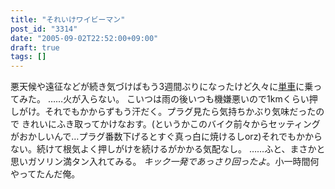 ```yaml
---
title: "それいけワイビーマン"
post_id: "3314"
date: "2005-09-02T22:52:00+09:00"
draft: true
tags: []
---
```



悪天候や遠征などが続き気づけばもう3週間ぶりになったけど久々に[単車](/tag/yb-1)に乗ってみた。 ……火が入らない。 こいつは雨の後いつも機嫌悪いので1kmくらい押しがけ。それでもかからずもう汗だく。プラグ見たら気持ちかぶり気味だったので きれいにふき取ってかけなおす。(というかこのバイク前々からセッティングがおかしいんで…プラグ番数下げるとすぐ真っ白に焼けるしorz)それでもかからない。続けて根気よく押しがけを続けるがかかる気配なし。 ……ふと、まさかと思いガソリン満タン入れてみる。 _キック一発であっさり回ったよ_。小一時間何やってたんだ俺。
